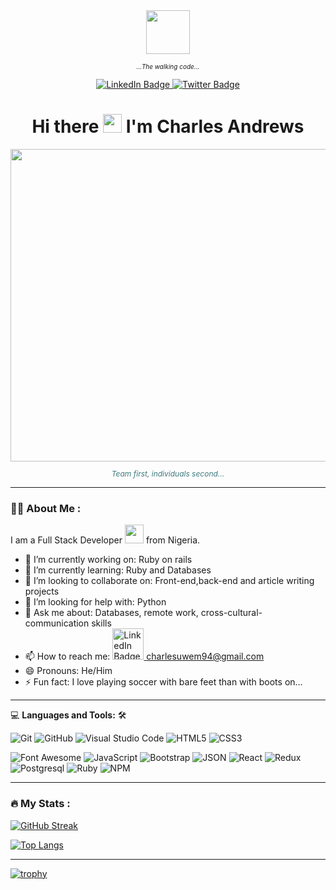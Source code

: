 <div id="header" align="center">
  <img src="https://thumbs.gfycat.com/BarrenAnchoredHyrax-max-1mb.gif" width="70"/>

  <small><i style='font-size:10px'>...The walking code...</i></small>

  <div id="badges">
    <a href="https://www.linkedin.com/in/andrewsCharlesUwem/">
      <img src="https://img.shields.io/badge/LinkedIn-blue?style=for-the-badge&logo=linkedin&logoColor=white" alt="LinkedIn Badge"/>
    </a>
    <a href="https://twitter.com/_AndrewsCharles">
      <img src="https://img.shields.io/badge/Twitter-black?style=for-the-badge&logo=twitter&logoColor=white" alt="Twitter Badge"/>
    </a>
  </div>

  <img src="https://komarev.com/ghpvc/?username=andrianarivo&style=flat-square&color=blue" alt=""/>

  <h1>
    Hi there
    <img src="https://media.giphy.com/media/hvRJCLFzcasrR4ia7z/giphy.gif" width="30px"/>
    I'm Charles Andrews
  </h1>
</div>

<div align="center">
  <img src="https://www.programsshop.com/wp-content/uploads/2022/11/90222-work-team-1.gif" width="600" height="500"/>
</div>

<p style='text-align:center; font-style:italic; font-size:12px; color:#3e797d'>Team first, individuals second...</p>


---

### :man_technologist: About Me :
I am a Full Stack Developer <img src="https://media.giphy.com/media/WUlplcMpOCEmTGBtBW/giphy.gif" width="30"> from Nigeria.

- 🔭 I’m currently working on: Ruby on rails
- 🌱 I’m currently learning: Ruby and Databases
- 👯 I’m looking to collaborate on: Front-end,back-end and article writing projects
- 🤔 I’m looking for help with: Python
- 💬 Ask me about: Databases, remote work, cross-cultural-communication skills
- 📫 How to reach me: <a href="https://www.linkedin.com/in/andrewsCharlesUwem/">
      <img src="https://img.shields.io/badge/LinkedIn-blue?style=for-the-badge&logo=linkedin&logoColor=white" alt="LinkedIn Badge" width='50'/>
    </a><a href="https://www.linkedin.com/in/andrewsCharlesUwem/">
      charlesuwem94@gmail.com
    </a>
- 😄 Pronouns: He/Him
- ⚡ Fun fact: I love playing soccer with bare feet than with boots on...

---

 💻 **Languages and Tools:** 🛠️<br>

![Git](https://img.shields.io/badge/-Git-000000?style=flat&logo=git&logoColor=F05032&labelColor=ffffff)
![GitHub](https://img.shields.io/badge/-GitHub-000000?style=flat&logo=github&logoColor=000000&labelColor=ffffff)
![Visual Studio Code](https://img.shields.io/badge/-VSCode-000000?style=flat&logo=visual-studio-code&labelColor=007ACC)
![HTML5](https://img.shields.io/badge/-HTML5-000000?style=flat&logo=html5&logoColor=ffffff&labelColor=E34F26)
![CSS3](https://img.shields.io/badge/-CSS3-000000?style=flat&logo=css3&logoColor=ffffff&labelColor=1572B6)
<!-- ![Sass](https://img.shields.io/badge/-Sass-000000?style=flat&logo=sass&logoColor=ffffff&labelColor=%23CC6699) -->
![Font Awesome](https://img.shields.io/badge/-font%20awesome-000000?style=flat&logo=font-awesome&logoColor=339AF0&labelColor=ffffff)
![JavaScript](https://img.shields.io/badge/-JavaScript-000000?style=flat&logo=javascript)
![Bootstrap](https://img.shields.io/badge/-Bootstrap-000000?style=flat&logo=bootstrap&logoColor=ffffff&labelColor=563D7C)
![JSON](https://img.shields.io/badge/-JSON-000000?style=flat&logo=JSON&logoColor=000000&labelColor=ffffff)
![React](https://img.shields.io/badge/-React-000000?style=flat&logo=react)
![Redux](https://img.shields.io/badge/-Redux-000000?style=flat&logo=redux)
![Postgresql](https://img.shields.io/badge/-Postgresql-000000?style=flat&logo=postgresql)
![Ruby](https://img.shields.io/badge/-Ruby-000000?style=flat&logo=ruby)
![NPM](https://img.shields.io/badge/-npm-000000?style=flat&logo=npm&labelColor=ffffff)

---

### :fire: My Stats :

[![GitHub Streak](http://github-readme-streak-stats.herokuapp.com?user=forLoop94&theme=dark&background=000000)](https://git.io/streak-stats)

[![Top Langs](https://github-readme-stats.vercel.app/api/top-langs/?username=forLoop94)](https://github.com/anuraghazra/github-readme-stats)

---

[![trophy](https://github-profile-trophy.vercel.app/?username=forLoop94&theme=gruvbox&row=1&no-frame=true)](https://github.com/hiromataba/github-profile-trophy)